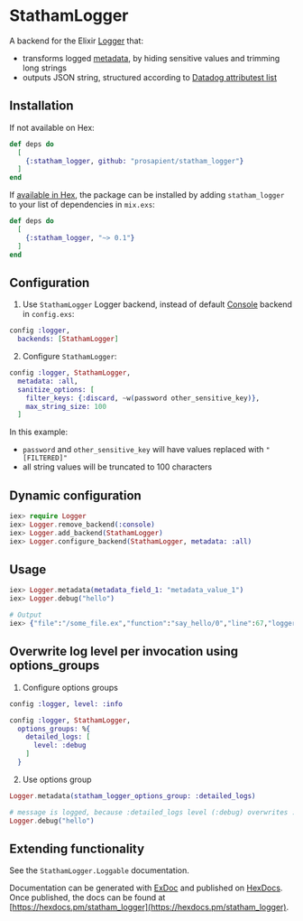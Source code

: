 # StathamLogger

A backend for the Elixir [Logger](https://hexdocs.pm/logger/Logger.html) that:
- transforms logged [metadata](https://hexdocs.pm/logger/1.12/Logger.html#module-metadata), by hiding sensitive values and trimming long strings
- outputs JSON string, structured according to [Datadog attributest list](https://docs.datadoghq.com/logs/processing/attributes_naming_convention/#default-standard-attribute-list)

## Installation

If not available on Hex:
```elixir
def deps do
  [
    {:statham_logger, github: "prosapient/statham_logger"}
  ]
end
```

If [available in Hex](https://hex.pm/docs/publish), the package can be installed
by adding `statham_logger` to your list of dependencies in `mix.exs`:

```elixir
def deps do
  [
    {:statham_logger, "~> 0.1"}
  ]
end
```

## Configuration

1. Use `StathamLogger` Logger backend, instead of default [Console](https://github.com/elixir-lang/elixir/blob/master/lib/logger/lib/logger/backends/console.ex) backend in `config.exs`:

```elixir
config :logger,
  backends: [StathamLogger]
```

2. Configure `StathamLogger`:

```elixir
config :logger, StathamLogger,
  metadata: :all,
  sanitize_options: [
    filter_keys: {:discard, ~w(password other_sensitive_key)},
    max_string_size: 100
  ]
```
In this example:
- `password` and `other_sensitive_key` will have values replaced with `"[FILTERED]"`
- all string values will be truncated to 100 characters

## Dynamic configuration
```elixir
iex> require Logger
iex> Logger.remove_backend(:console)
iex> Logger.add_backend(StathamLogger)
iex> Logger.configure_backend(StathamLogger, metadata: :all)
```

## Usage
```elixir
iex> Logger.metadata(metadata_field_1: "metadata_value_1")
iex> Logger.debug("hello")

# Output
iex> {"file":"/some_file.ex","function":"say_hello/0","line":67,"logger":{"thread_name":"#PID<0.222.0>","method_name":"HelloModule.say_hello/0"},"message":"hello","metadata_field_1":"metadata_value_1","mfa":["HelloModule","say_hello",0],"module":"HelloModule","pid":"#PID<0.222.0>","syslog":{"hostname":"mb","severity":"debug","timestamp":"2021-10-07T10:20:17.902Z"}}
```

## Overwrite log level per invocation using options_groups

1. Configure options groups
```elixir
config :logger, level: :info

config :logger, StathamLogger,
  options_groups: %{
    detailed_logs: [
      level: :debug
    ]
  }
```

2. Use options group
```elixir
Logger.metadata(statham_logger_options_group: :detailed_logs)

# message is logged, because :detailed_logs level (:debug) overwrites :logger level (:info)
Logger.debug("hello")
```

## Extending functionality

See the `StathamLogger.Loggable` documentation.

Documentation can be generated with [ExDoc](https://github.com/elixir-lang/ex_doc)
and published on [HexDocs](https://hexdocs.pm). Once published, the docs can
be found at [https://hexdocs.pm/statham_logger](https://hexdocs.pm/statham_logger).

